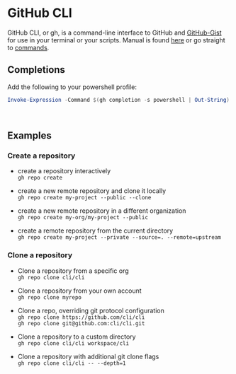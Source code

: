 # GitHub CLI

<!-- toc -->

GitHub CLI, or gh, is a command-line interface to GitHub and [GitHub-Gist](https://gist.github.com) for use in your terminal or your scripts. Manual is found [here](https://cli.github.com/manual) or go straight to [commands](https://cli.github.com/manual/gh).

## Completions  

Add the following to your powershell profile:

```powershell  
Invoke-Expression -Command $(gh completion -s powershell | Out-String)
```

<br>  

## Examples  

### Create a repository  

- create a repository interactively  
`gh repo create`  

- create a new remote repository and clone it locally  
`gh repo create my-project --public --clone`  

- create a new remote repository in a different organization  
`gh repo create my-org/my-project --public`  

- create a remote repository from the current directory  
`gh repo create my-project --private --source=. --remote=upstream`  

### Clone a repository  

- Clone a repository from a specific org  
`gh repo clone cli/cli`  

- Clone a repository from your own account  
`gh repo clone myrepo`  

- Clone a repo, overriding git protocol configuration  
`gh repo clone https://github.com/cli/cli`  
`gh repo clone git@github.com:cli/cli.git`  

- Clone a repository to a custom directory  
`gh repo clone cli/cli workspace/cli`  

- Clone a repository with additional git clone flags  
`gh repo clone cli/cli -- --depth=1`  
